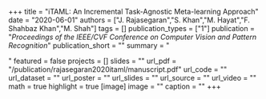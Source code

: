 +++
title = "iTAML: An Incremental Task-Agnostic Meta-learning Approach"
date = "2020-06-01"
authors = ["J. Rajasegaran","S. Khan","M. Hayat","F. Shahbaz Khan","M. Shah"]
tags = []
publication_types = ["1"]
publication = "_Proceedings of the IEEE/CVF Conference on Computer Vision and Pattern Recognition_"
publication_short = ""
summary = "<p style='text-align: justify;'> </p>"
featured = false
projects = []
slides = ""
url_pdf = "/publication/rajasegaran2020itaml/manuscript.pdf"
url_code = ""
url_dataset = ""
url_poster = ""
url_slides = ""
url_source = ""
url_video = ""
math = true
highlight = true
[image]
image = ""
caption = ""
+++


